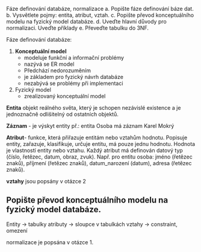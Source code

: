 Fáze definování databáze, normalizace
a. Popište fáze definování báze dat.
b. Vysvětlete pojmy: entita, atribut, vztah.
c. Popište převod konceptuálního modelu na fyzický model databáze.
d. Uveďte hlavní důvody pro normalizaci. Uveďte příklady
e. Převeďte tabulku do 3NF.


Fáze definování databáze:
1. **Konceptuální model**
	- modeluje funkční a informační problémy
	- nazývá se ER model
	- Předchází nedorozuměním
	- je základem pro fyzický návrh databáze
	- nezabývá se problémy při implementaci
2. Fyzický model
	- zrealizovaný konceptuální model

**Entita**
objekt reálného světa, který je schopen nezávislé existence a je
jednoznačně odlišitelný od ostatních objektů.

**Záznam** - je výskyt entity
př.: entita Osoba má záznam Karel Mokrý

**Atribut**- funkce, která přiřazuje entitám nebo vztahům hodnotu. Popisuje
entity, zařazuje, klasifikuje, určuje entitu, má pouze jednu hodnotu. Hodnota
je vlastností entity nebo vztahu. Každý atribut má definován datový typ
(číslo, řetězec, datum, obraz, zvuk). Např. pro entitu osoba: jméno (řetězec
znaků), příjmení (řetězec znaků), datum_narození (datum), adresa (řetězec
znaků).

**vztahy** jsou popsány v otázce 2



## Popište převod konceptuálního modelu na fyzický model databáze.

Entity -> tabulky
atributy -> sloupce v tabulkách
vztahy -> constraint,  omezení



normalizace je popsána v otázce 1.
